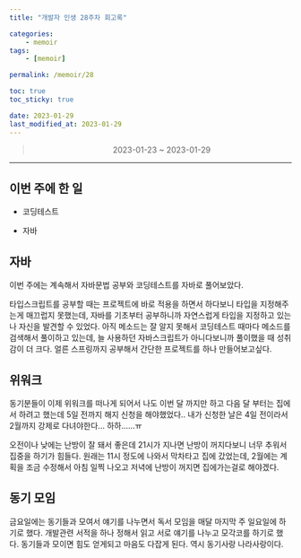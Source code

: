 ```yaml
---
title: "개발자 인생 28주차 회고록"

categories:
    - memoir
tags:
    - [memoir]

permalink: /memoir/28

toc: true
toc_sticky: true

date: 2023-01-29
last_modified_at: 2023-01-29
---
```


> <center> 2023-01-23 ~ 2023-01-29 </center>

---


## 이번 주에 한 일

- 코딩테스트

- 자바


## 자바

이번 주에는 계속해서 자바문법 공부와 코딩테스트를 자바로 풀어보았다.

타입스크립트를 공부할 때는 프로젝트에 바로 적용을 하면서 하다보니 타입을 지정해주는게 매끄럽지 못했는데, 자바를 기초부터 공부하니까 자연스럽게 타입을 지정하고 있는 나 자신을 발견할 수 있었다. 아직 메소드는 잘 알지 못해서 코딩테스트 때마다 메소드를 검색해서 풀이하고 있는데, 늘 사용하던 자바스크립트가 아니다보니까 풀이했을 때 성취감이 더 크다. 얼른 스프링까지 공부해서 간단한 프로젝트를 하나 만들어보고싶다.

## 위워크

동기분들이 이제 위워크를 떠나게 되어서 나도 이번 달 까지만 하고 다음 달 부터는 집에서 하려고 했는데 5일 전까지 해지 신청을 해야했었다.. 내가 신청한 날은 4일 전이라서 2월까지 강제로 다녀야한다... 하하......ㅠ

오전이나 낮에는 난방이 잘 돼서 좋은데 21시가 지나면 난방이 꺼지다보니 너무 추워서 집중을 하기가 힘들다. 원래는 11시 정도에 나와서 막차타고 집에 갔었는데, 2월에는 계획을 조금 수정해서 아침 일찍 나오고 저녁에 난방이 꺼지면 집에가는걸로 해야겠다.

## 동기 모임

금요일에는 동기들과 모여서 얘기를 나누면서 독서 모임을 매달 마지막 주 일요일에 하기로 했다. 개발관련 서적을 하나 정해서 읽고 서로 얘기를 나누고 모각코를 하기로 했다. 동기들과 모이면 힘도 얻게되고 마음도 다잡게 된다. 역시 동기사랑 나라사랑이다.
